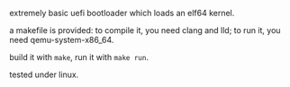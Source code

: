 extremely basic uefi bootloader which loads an elf64 kernel.

a makefile is provided: to compile it, you need clang and lld; to run it, you need qemu-system-x86_64.

build it with `make`, run it with `make run`.

tested under linux.
